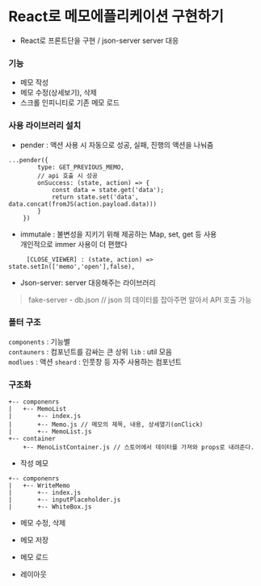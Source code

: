 # React로 메모에플리케이션 구현하기
- React로 프론트단을 구현 / json-server server 대응

### 기능
- 메모 작성 
- 메모 수정(상세보기), 삭제 
- 스크롤 인피니티로 기존 메모 로드

### 사용 라이브러리 설치
- pender : 액션 사용 시 자동으로 성공, 실패, 진행의 액션을 나눠줌
```
...pender({
        type: GET_PREVIOUS_MEMO,
        // api 호출 시 성공
        onSuccess: (state, action) => {
            const data = state.get('data');
            return state.set('data', data.concat(fromJS(action.payload.data)))
        }
    })
```
- immutale : 불변성을 지키기 위해 제공하는 Map, set, get 등 사용  
    개인적으로 immer 사용이 더 편했다
```
     [CLOSE_VIEWER] : (state, action) => state.setIn(['memo','open'],false),
```
  
- Json-server:  server 대응해주는 라이브러리      
> fake-server - db.json // json 의 데이터를 잡아주면 알아서 API 호출 가능

### 폴터 구조
`components` : 기능별  
`contauners` : 컴포넌트를 감싸는 큰 상위
`lib` : util 모음  
`modlues` : 액션
`sheard` : 인풋창 등 자주 사용하는 컴포넌트 

### 구조화
```
+-- componenrs
|   +-- MemoList
|       +-- index.js
|       +-- Memo.js // 메모의 제목, 내용, 상세열기(onClick)  
|       +-- MemoList.js
+-- container 
    +-- MenoListContainer.js // 스토어에서 데이터를 가져와 props로 내려준다.
```
- 작성 메모  
```
+-- componenrs
|   +-- WriteMemo
|       +-- index.js
|       +-- inputPlaceholder.js
|       +-- WhiteBox.js

```
- 메모 수정, 삭제

- 메모 저장
- 메모 로드 
- 레이아웃
